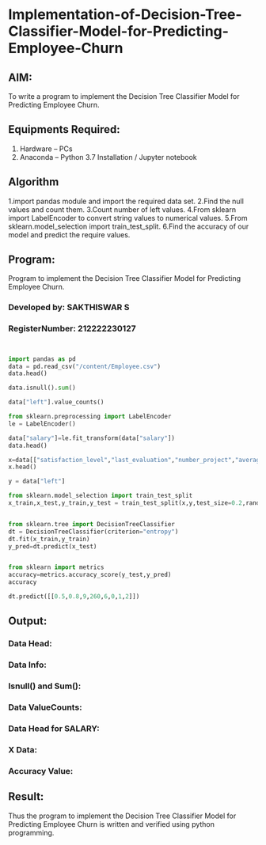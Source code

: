 # Implementation-of-Decision-Tree-Classifier-Model-for-Predicting-Employee-Churn

## AIM:
To write a program to implement the Decision Tree Classifier Model for Predicting Employee Churn.

## Equipments Required:
1. Hardware – PCs
2. Anaconda – Python 3.7 Installation / Jupyter notebook

## Algorithm
 1.import pandas module and import the required data set.
 2.Find the null values and count them.
 3.Count number of left values.
 4.From sklearn import LabelEncoder to convert string values to numerical values.
 5.From sklearn.model_selection import train_test_split.
 6.Find the accuracy of our model and predict the require values.
 

## Program:
Program to implement the Decision Tree Classifier Model for Predicting Employee Churn.
### Developed by: SAKTHISWAR S
### RegisterNumber: 212222230127

```python


import pandas as pd
data = pd.read_csv("/content/Employee.csv")
data.head()

data.isnull().sum()

data["left"].value_counts()

from sklearn.preprocessing import LabelEncoder
le = LabelEncoder()

data["salary"]=le.fit_transform(data["salary"])
data.head()

x=data[["satisfaction_level","last_evaluation","number_project","average_montly_hours","time_spend_company","Work_accident","promotion_last_5years","salary"]]
x.head()

y = data["left"]

from sklearn.model_selection import train_test_split
x_train,x_test,y_train,y_test = train_test_split(x,y,test_size=0.2,random_state=100)


from sklearn.tree import DecisionTreeClassifier
dt = DecisionTreeClassifier(criterion="entropy")
dt.fit(x_train,y_train)
y_pred=dt.predict(x_test)


from sklearn import metrics
accuracy=metrics.accuracy_score(y_test,y_pred)
accuracy

dt.predict([[0.5,0.8,9,260,6,0,1,2]])


```



## Output:

### Data Head:


### Data Info:


### Isnull() and Sum():


### Data ValueCounts:



### Data Head for SALARY:


### X Data:


### Accuracy Value:









## Result:
Thus the program to implement the  Decision Tree Classifier Model for Predicting Employee Churn is written and verified using python programming.
